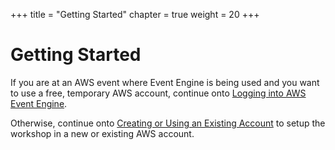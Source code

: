 +++
title = "Getting Started"
chapter = true
weight = 20
+++

# Getting Started

If you are at an AWS event where Event Engine is being used and you want to use a free, temporary AWS account, continue onto [Logging into AWS Event Engine](./20_getting_started/10_event_engine.html).

Otherwise, continue onto [Creating or Using an Existing Account](./20_getting_started/20_existing_account.html) to setup the workshop in a new or existing AWS account.